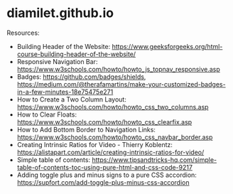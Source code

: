 # diamilet.github.io

Resources: 
- Building Header of the Website: https://www.geeksforgeeks.org/html-course-building-header-of-the-website/
- Responsive Navigation Bar: https://www.w3schools.com/howto/howto_js_topnav_responsive.asp
- Badges: 
https://github.com/badges/shields, https://medium.com/@therafamartins/make-your-customized-badges-in-a-few-minutes-18e75475e271
- How to Create a Two Column Layout: https://www.w3schools.com/howto/howto_css_two_columns.asp
- How to Clear Floats: https://www.w3schools.com/howto/howto_css_clearfix.asp
- How to Add Bottom Border to Navigation Links: https://www.w3schools.com/howto/howto_css_navbar_border.asp
- Creating Intrinsic Ratios for Video - Thierry Koblentz: https://alistapart.com/article/creating-intrinsic-ratios-for-video/
- Simple table of contents: https://www.tipsandtricks-hq.com/simple-table-of-contents-toc-using-pure-html-and-css-code-9217
- Adding toggle plus and minus signs to a pure CSS accordion: https://supfort.com/add-toggle-plus-minus-css-accordion
